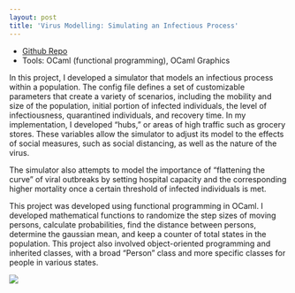 ```yaml
---
layout: post
title: 'Virus Modelling: Simulating an Infectious Process'
---
```


<ul>
  <li><a href="https://github.com/sylvia-cs/Virus-Simulator">Github Repo</a></li>
  <li>Tools: OCaml (functional programming), OCaml Graphics</li>
</ul> 

In this project, I developed a simulator that models an infectious process within a population. The config file defines a set of customizable parameters that create a variety of scenarios, including the mobility and size of the population, initial portion of infected individuals, the level of infectiousness, quarantined individuals, and recovery time. In my implementation, I developed “hubs,” or areas of high traffic such as grocery stores. These variables allow the simulator to adjust its model to the effects of social measures, such as social distancing, as well as the nature of the virus.

The simulator also attempts to model the importance of “flattening the curve” of viral outbreaks by setting hospital capacity and the corresponding higher mortality once a certain threshold of infected individuals is met.

This project was developed using functional programming in OCaml. I developed mathematical functions to randomize the step sizes of moving persons, calculate probabilities, find the distance between persons, determine the gaussian mean, and keep a counter of total states in the population. This project also involved object-oriented programming and inherited classes, with a broad “Person” class and more specific classes for people in various states.

<img src="{{ site.baseurl }}/assets/animation/simulation.gif">